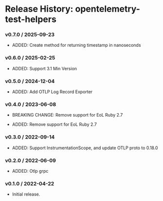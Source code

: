 # Release History: opentelemetry-test-helpers

### v0.7.0 / 2025-09-23

* ADDED: Create method for returning timestamp in nanoseconds

### v0.6.0 / 2025-02-25

- ADDED: Support 3.1 Min Version

### v0.5.0 / 2024-12-04

- ADDED: Add OTLP Log Record Exporter

### v0.4.0 / 2023-06-08

- BREAKING CHANGE: Remove support for EoL Ruby 2.7

- ADDED: Remove support for EoL Ruby 2.7

### v0.3.0 / 2022-09-14

- ADDED: Support InstrumentationScope, and update OTLP proto to 0.18.0

### v0.2.0 / 2022-06-09

- ADDED: Otlp grpc

### v0.1.0 / 2022-04-22

- Initial release.
